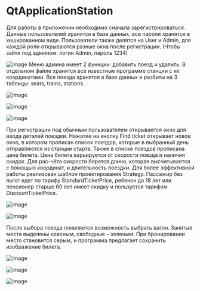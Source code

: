 # QtApplicationStation
Для работы в приложении необходимо сначала зарегистрироваться. Данные пользователей хранятся в базе данных, все пароли хранятся в хешированном виде. Пользователи также делятся на User и Admin, для каждой роли открываются разные окна после регистрации. (Чтобы зайти под админом: логин Admin, пароль 1234)
 
![image](https://github.com/user-attachments/assets/43542f1d-1ff4-492e-bdb1-5dd6612a9821)
Меню админа имеет 2 функции: добавить поезд и удалить. В отдельном файле хранятся все известные программе станции с их координатами. Все поезда хранятся в базе данных и разбиты на 3 таблицы: seats, trains, stations.
 
![image](https://github.com/user-attachments/assets/469f9875-723b-49f3-bd8e-799ef888c496)
 
![image](https://github.com/user-attachments/assets/50247633-50b6-4e59-bbd5-9b0ac5f49dba)
 
![image](https://github.com/user-attachments/assets/8e98c75d-8e30-43ee-97ca-ba1ef40c3587)
 
При регистрации под обычным пользователем открывается окно для ввода деталей поездки. Нажатие на кнопку Find ticket открывает новое окно, в котором прописан список поездов, которые в выбранный день отправляются из станции старта. Также в списке поездов прописана цена билета.
Цена билета варьируется от скорости поезда и наличия скидок. Для рас-чёта скорости берется длина, которая высчитывается с помощью координат, и длительность поездки. Для более эффективной работы реализован шаблон проектирования Strategy. Пассажир без льгот едет по тарифу StandardTicketPrice, ребенок до 18 лет или пенсионер старше 60 лет имеет скидку и пользуется тарифом DiscountTicketPrice.
 
![image](https://github.com/user-attachments/assets/4128d807-8301-4e99-8b95-47e66dd68170)

![image](https://github.com/user-attachments/assets/6e7ddf19-8a88-4a8e-8cde-976dcfa7ed96)
 
После выбора поезда появляется возможность выбрать вагон. Занятые места выделены красным, свободные – зеленым. При бронировании место становится серым, и программа предлагает сохранить изображение билета.

 
![image](https://github.com/user-attachments/assets/24cfe6f8-a8c7-415d-bb56-a783fa77e625)
 
![image](https://github.com/user-attachments/assets/76ab2681-379b-43f8-a890-c6dace2e8b6d)
 
![image](https://github.com/user-attachments/assets/9f8fc931-e41a-49fc-87a1-24f1f9a510af)
